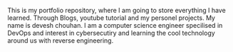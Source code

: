 This is my portfolio repository, where I am going to store everything I have learned. Through Blogs, youtube tutorial and my personel projects. 
My name is devesh chouhan.
I am a computer science engineer specilised in DevOps and interest in cybersecutiry and learning the cool technology around us with reverse engineering.
